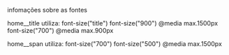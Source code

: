 infomações sobre as fontes 

home__title utiliza: 
    font-size("title")
    font-size("900") @media max.1500px
    font-size("700") @media max.900px


home__span utiliza: 
    font-size("700") 
    font-size("500") @media max.1500px